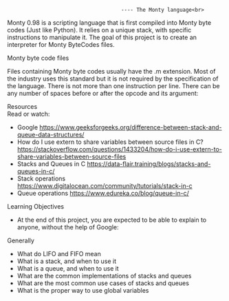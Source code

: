                                          ---- The Monty language<br>
Monty 0.98 is a scripting language that is first compiled into Monty byte codes (Just like Python). It relies on a unique stack, with specific instructions to manipulate it. The goal of this project is to create an interpreter for Monty ByteCodes files.

Monty byte code files

Files containing Monty byte codes usually have the .m extension. Most of the industry uses this standard but it is not required by the specification of the language. There is not more than one instruction per line. There can be any number of spaces before or after the opcode and its argument:<br>

Resources<br>
Read or watch:<br>

- Google https://www.geeksforgeeks.org/difference-between-stack-and-queue-data-structures/<br>
- How do I use extern to share variables between source files in C? https://stackoverflow.com/questions/1433204/how-do-i-use-extern-to-share-variables-between-source-files<br>
- Stacks and Queues in C https://data-flair.training/blogs/stacks-and-queues-in-c/<br>
- Stack operations https://www.digitalocean.com/community/tutorials/stack-in-c<br>
- Queue operations https://www.edureka.co/blog/queue-in-c/<br>

Learning Objectives<br>
- At the end of this project, you are expected to be able to explain to anyone, without the help of Google:<br>

Generally<br>
- What do LIFO and FIFO mean
- What is a stack, and when to use it
- What is a queue, and when to use it
- What are the common implementations of stacks and queues
- What are the most common use cases of stacks and queues
- What is the proper way to use global variables
